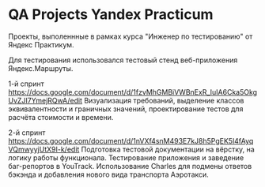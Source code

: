 # QA Projects Yandex Practicum
Проекты, выполеннные в рамках курса "Инженер по тестированию" от Яндекс Практикум.

Для тестирования использовался тестовый стенд веб-приложения Яндекс.Маршруты.

1-й спринт https://docs.google.com/document/d/1fzvMhGMBiVWBnExR_IuIA6Cka5OkgUvZJI7YmejRQwA/edit
Визуализация требований, выделение классов эквивалентности и граничных значений, проектирование тестов для расчёта стоимости и времени.

2-й спринт https://docs.google.com/document/d/1nVXf4snM493E7kJ8h5PgEK5l4fAyqVQmwyyjUtX9I-k/edit 
Подготовка тестовой документации на вёрстку, на логику работы функционала. Тестирование приложения и заведение баг-репортов в YouTrack.
Использование Charles для подмены ответов бэкэнда и добавления нового вида транспорта Аэротакси.
